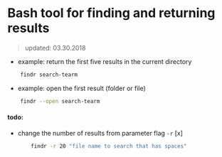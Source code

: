 # Bash tool for finding and returning results #
 > updated: 03.30.2018
 - example: return the first five results in the current directory
     
```bash
	findr search-tearm
```
 - example: open the first result (folder or file)

```bash
	findr --open search-tearm
```

#### todo: ####

 * change the number of results from parameter flag ``-r`` [x]
	```bash
		findr -r 20 "file name to search that has spaces"
	```